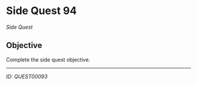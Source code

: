 # Side Quest 94

*Side Quest*

## Objective
Complete the side quest objective.

---
*ID: QUEST00093*